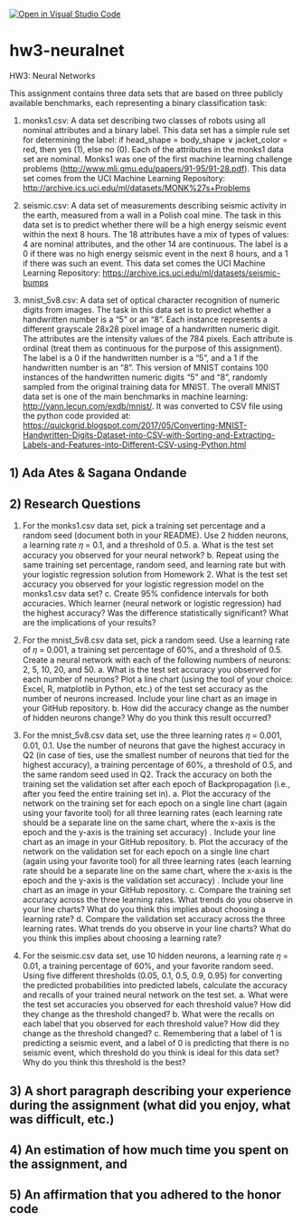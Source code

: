 [![Open in Visual Studio Code](https://classroom.github.com/assets/open-in-vscode-c66648af7eb3fe8bc4f294546bfd86ef473780cde1dea487d3c4ff354943c9ae.svg)](https://classroom.github.com/online_ide?assignment_repo_id=8822947&assignment_repo_type=AssignmentRepo)
# hw3-neuralnet
HW3: Neural Networks

This assignment contains three data sets that are based on three publicly available benchmarks, each representing a binary classification task:

1. monks1.csv: A data set describing two classes of robots using all nominal attributes and a binary label.  This data set has a simple rule set for determining the label: if head_shape = body_shape ∨ jacket_color = red, then yes (1), else no (0). Each of the attributes in the monks1 data set are nominal.  Monks1 was one of the first machine learning challenge problems (http://www.mli.gmu.edu/papers/91-95/91-28.pdf).  This data set comes from the UCI Machine Learning Repository:  http://archive.ics.uci.edu/ml/datasets/MONK%27s+Problems

2. seismic.csv: A data set of measurements describing seismic activity in the earth, measured from a wall in a Polish coal mine.  The task in this data set is to predict whether there will be a high energy seismic event within the next 8 hours.  The 18 attributes have a mix of types of values: 4 are nominal attributes, and the other 14 are continuous.  The label is a 0 if there was no high energy seismic event in the next 8 hours, and a 1 if there was such an event.  This data set comes the UCI Machine Learning Repository: https://archive.ics.uci.edu/ml/datasets/seismic-bumps

3. mnist_5v8.csv: A data set of optical character recognition of numeric digits from images.  The task in this data set is to predict whether a handwritten number is a “5” or an “8”.  Each instance represents a different grayscale 28x28 pixel image of a handwritten numeric digit.  The attributes are the intensity values of the 784 pixels. Each attribute is ordinal (treat them as continuous for the purpose of this assignment).  The label is a 0 if the handwritten number is a “5”, and a 1 if the handwritten number is an “8”.  This version of MNIST contains 100 instances of the handwritten numeric digits “5” and “8”, randomly sampled from the original training data for MNIST.  The overall MNIST data set is one of the main benchmarks in machine learning: http://yann.lecun.com/exdb/mnist/.  It was converted to CSV file using the python code provided at: https://quickgrid.blogspot.com/2017/05/Converting-MNIST-Handwritten-Digits-Dataset-into-CSV-with-Sorting-and-Extracting-Labels-and-Features-into-Different-CSV-using-Python.html

## 1) Ada Ates & Sagana Ondande
## 2) Research Questions

1) For the monks1.csv data set, pick a training set percentage and a random seed (document both in your README). Use 2 hidden neurons, a learning rate 𝜂 = 0.1, and a threshold of 0.5.
a. What is the test set accuracy you observed for your neural network?
b. Repeat using the same training set percentage, random seed, and learning rate but with your logistic regression solution from Homework 2. What is the test set accuracy you observed for your logistic regression model on the monks1.csv data set?
c. Create 95% confidence intervals for both accuracies. Which learner (neural network or logistic regression) had the highest accuracy? Was the difference statistically significant? What are the implications of your results?

2) For the mnist_5v8.csv data set, pick a random seed. Use a learning rate of 𝜂 = 0.001, a training set percentage of 60%, and a threshold of 0.5. Create a neural network with each of the following numbers of neurons: 2, 5, 10, 20, and 50.
a. What is the test set accuracy you observed for each number of neurons? Plot a line chart (using the tool of your choice: Excel, R, matplotlib in Python, etc.) of the test set accuracy as the number of neurons increased. Include your line chart as an image in your GitHub repository.
b. How did the accuracy change as the number of hidden neurons change? Why do you think this result occurred?

3) For the mnist_5v8.csv data set, use the three learning rates 𝜂 = 0.001, 0.01, 0.1. Use the number of neurons that gave the highest accuracy in Q2 (in case of ties, use the smallest number of neurons that tied for the highest accuracy), a training percentage of 60%, a threshold of 0.5, and the same random seed used in Q2. Track the accuracy on both the training set the validation set after each epoch of Backpropagation (i.e., after you feed the entire training set in).
a. Plot the accuracy of the network on the training set for each epoch on a single line chart (again using your favorite tool) for all three learning rates (each learning rate should be a separate line on the same chart, where the x-axis is the epoch and the y-axis is the training set accuracy) . Include your line chart as an image in your GitHub repository.
b. Plot the accuracy of the network on the validation set for each epoch on a single line chart (again using your favorite tool) for all three learning rates (each learning rate should be a separate line on the same chart, where the x-axis is the epoch and the y-axis is the validation set accuracy) . Include your line chart as an image in your GitHub repository.
c. Compare the training set accuracy across the three learning rates. What trends do you observe in your line charts? What do you think this implies about choosing a learning rate?
d. Compare the validation set accuracy across the three learning rates. What trends do you observe in your line charts? What do you think this implies about choosing a learning rate?

4) For the seismic.csv data set, use 10 hidden neurons, a learning rate 𝜂 = 0.01, a training percentage of 60%, and your favorite random seed. Using five different thresholds (0.05, 0.1, 0.5, 0.9, 0.95) for converting the predicted probabilities into predicted labels, calculate the accuracy and recalls of your trained neural network on the test set.
a. What were the test set accuracies you observed for each threshold value? How did they change as the threshold changed?
b. What were the recalls on each label that you observed for each threshold value? How did they change as the threshold changed?
c. Remembering that a label of 1 is predicting a seismic event, and a label of 0 is predicting that there is no seismic event, which threshold do you think is ideal for this data set? Why do you think this threshold is the best?

## 3) A short paragraph describing your experience during the assignment (what did you enjoy, what was difficult, etc.)
## 4) An estimation of how much time you spent on the assignment, and
## 5) An affirmation that you adhered to the honor code
